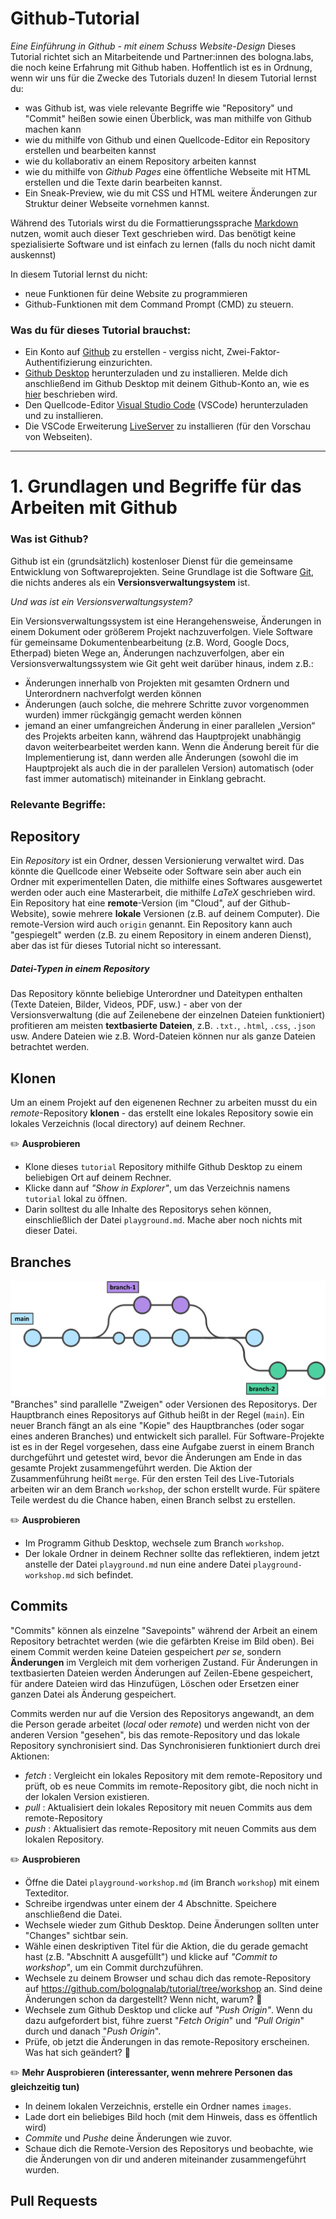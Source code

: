 # Github-Tutorial
*Eine Einführung in Github - mit einem Schuss Website-Design*
Dieses Tutorial richtet sich an Mitarbeitende und Partner:innen des bologna.labs, die noch keine Erfahrung mit Github haben. Hoffentlich ist es in Ordnung, wenn wir uns für die Zwecke des Tutorials duzen!
In diesem Tutorial lernst du:
* was Github ist, was viele relevante Begriffe wie "Repository" und "Commit" heißen sowie einen Überblick, was man mithilfe von Github machen kann
* wie du mithilfe von Github und einen Quellcode-Editor ein Repository erstellen und bearbeiten kannst
* wie du kollaborativ an einem Repository arbeiten kannst
* wie du mithilfe von *Github Pages* eine öffentliche Webseite mit HTML erstellen und die Texte darin bearbeiten kannst.
* Ein Sneak-Preview, wie du mit CSS und HTML weitere Änderungen zur Struktur deiner Webseite vornehmen kannst.

Während des Tutorials wirst du die Formattierungssprache [Markdown](https://docs.github.com/de/get-started/writing-on-github/getting-started-with-writing-and-formatting-on-github/basic-writing-and-formatting-syntax) nutzen, womit auch dieser Text geschrieben wird. Das benötigt keine spezialisierte Software und ist einfach zu lernen (falls du noch nicht damit auskennst)

In diesem Tutorial lernst du nicht:
* neue Funktionen für deine Website zu programmieren
* Github-Funktionen mit dem Command Prompt (CMD) zu steuern.

### Was du für dieses Tutorial brauchst:
* Ein Konto auf [Github](https://github.com/signup) zu erstellen - vergiss nicht, Zwei-Faktor-Authentifizierung einzurichten.
* [Github Desktop](https://github.com/apps/desktop) herunterzuladen und zu installieren. Melde dich anschließend im Github Desktop mit deinem Github-Konto an, wie es [hier](https://docs.github.com/de/desktop/overview/getting-started-with-github-desktop#part-1-installing-and-authenticating) beschrieben wird.
* Den Quellcode-Editor [Visual Studio Code](https://code.visualstudio.com/) (VSCode) herunterzuladen und zu installieren.
* Die VSCode Erweiterung [LiveServer](https://marketplace.visualstudio.com/items?itemName=ritwickdey.LiveServer) zu installieren (für den Vorschau von Webseiten).

<hr>

# 1. Grundlagen und Begriffe für das Arbeiten mit Github

### Was ist Github?
Github ist ein (grundsätzlich) kostenloser Dienst für die gemeinsame Entwicklung von Softwareprojekten. Seine Grundlage ist die Software [Git](https://de.wikipedia.org/wiki/Git), die nichts anderes als ein **Versionsverwaltungsystem** ist.

*Und was ist ein Versionsverwaltungsystem?*

Ein Versionsverwaltungssystem ist eine Herangehensweise, Änderungen in einem Dokument oder größerem Projekt nachzuverfolgen. Viele Software für gemeinsame Dokumentenbearbeitung (z.B. Word, Google Docs, Etherpad) bieten Wege an, Änderungen nachzuverfolgen, aber ein Versionsverwaltungssystem wie Git geht weit darüber hinaus, indem z.B.:
* Änderungen innerhalb von Projekten mit gesamten Ordnern und Unterordnern nachverfolgt werden können
* Änderungen (auch solche, die mehrere Schritte zuvor vorgenommen wurden) immer rückgängig gemacht werden können
* jemand an einer umfangreichen Änderung in einer parallelen „Version“ des Projekts arbeiten kann, während das Hauptprojekt unabhängig davon weiterbearbeitet werden kann. Wenn die Änderung bereit für die Implementierung ist, dann werden alle Änderungen (sowohl die im Hauptprojekt als auch die in der parallelen Version) automatisch (oder fast immer automatisch) miteinander in Einklang gebracht.

### Relevante Begriffe: 
## Repository
Ein _Repository_ ist ein Ordner, dessen Versionierung verwaltet wird. Das könnte die Quellcode einer Webseite oder Software sein aber auch ein Ordner mit experimentellen Daten, die mithilfe eines Softwares ausgewertet werden oder auch eine Masterarbeit, die mithilfe _LaTeX_ geschrieben wird. Ein Repository hat eine **remote**-Version (im "Cloud", auf der Github-Website), sowie mehrere **lokale** Versionen (z.B. auf deinem Computer). Die remote-Version wird auch ``origin`` genannt. Ein Repository kann auch "gespiegelt" werden (z.B. zu einem Repository in einem anderen Dienst), aber das ist für dieses Tutorial nicht so interessant.

##### Datei-Typen in einem Repository
Das Repository könnte beliebige Unterordner und Dateitypen enthalten (Texte Dateien, Bilder, Videos, PDF, usw.) - aber von der Versionsverwaltung (die auf Zeilenebene der einzelnen Dateien funktioniert) profitieren am meisten **textbasierte Dateien**, z.B. ``.txt.``, ``.html``, ``.css``, ``.json`` usw. Andere Dateien wie z.B. Word-Dateien können nur als ganze Dateien betrachtet werden.

## Klonen
Um an einem Projekt auf den eigenenen Rechner zu arbeiten musst du ein _remote_-Repository **klonen** - das erstellt eine lokales Repository sowie ein lokales Verzeichnis (local directory) auf deinem Rechner.

:pencil2: **Ausprobieren**
* Klone dieses ``tutorial`` Repository mithilfe Github Desktop zu einem beliebigen Ort auf deinem Rechner.
* Klicke dann auf _"Show in Explorer"_, um das Verzeichnis namens ``tutorial`` lokal zu öffnen. 
* Darin solltest du alle Inhalte des Repositorys sehen können, einschließlich der Datei ``playground.md``. Mache aber noch nichts mit dieser Datei.

## Branches
![](branches.png)
"Branches" sind parallelle "Zweigen" oder Versionen des Repositorys. Der Hauptbranch eines Repositorys auf Github heißt in der Regel (``main``). Ein neuer Branch fängt an als eine "Kopie" des Hauptbranches (oder sogar eines anderen Branches) und entwickelt sich parallel. Für Software-Projekte ist es in der Regel vorgesehen, dass eine Aufgabe zuerst in einem Branch durchgeführt und getestet wird, bevor die Änderungen am Ende in das gesamte Projekt zusammengeführt werden. Die Aktion der Zusammenführung heißt ``merge``. Für den ersten Teil des Live-Tutorials arbeiten wir an dem Branch ``workshop``, der schon erstellt wurde. Für spätere Teile werdest du die Chance haben, einen Branch selbst zu erstellen. 

:pencil2: **Ausprobieren**
* Im Programm Github Desktop, wechsele zum Branch ``workshop``. 
* Der lokale Ordner in deinem Rechner sollte das reflektieren, indem jetzt anstelle der Datei ``playground.md`` nun eine andere Datei ``playground-workshop.md`` sich befindet.

## Commits
"Commits" können als einzelne "Savepoints" während der Arbeit an einem Repository betrachtet werden (wie die gefärbten Kreise im Bild oben). Bei einem Commit werden keine Dateien gespeichert _per se_, sondern **Änderungen** im Vergleich mit dem vorherigen Zustand. Für Änderungen in textbasierten Dateien werden Änderungen auf Zeilen-Ebene gespeichert, für andere Dateien wird das Hinzufügen, Löschen oder Ersetzen einer ganzen Datei als Änderung gespeichert. 

Commits werden nur auf die Version des Repositorys angewandt, an dem die Person gerade arbeitet (_local_ oder _remote_) und werden nicht von der anderen Version "gesehen", bis das remote-Repository und das lokale Repository synchronisiert sind. Das Synchronisieren funktioniert durch drei Aktionen:
* _fetch_ : Vergleicht ein lokales Repository mit dem remote-Repository und prüft, ob es neue Commits im remote-Repository gibt, die noch nicht in der lokalen Version existieren. 
* _pull_ : Aktualisiert dein lokales Repository mit neuen Commits aus dem remote-Repository
* _push_ : Aktualisiert das remote-Repository mit neuen Commits aus dem lokalen Repository.

:pencil2: **Ausprobieren**
* Öffne die Datei ``playground-workshop.md`` (im Branch ``workshop``) mit einem Texteditor. 
* Schreibe irgendwas unter einem der 4 Abschnitte. Speichere anschließend die Datei. 
* Wechsele wieder zum Github Desktop. Deine Änderungen sollten unter "Changes" sichtbar sein.
* Wähle einen deskriptiven Titel für die Aktion, die du gerade gemacht hast (z.B. "Abschnitt A ausgefüllt") und klicke auf _"Commit to workshop"_, um ein Commit durchzuführen.
* Wechsele zu deinem Browser und schau dich das remote-Repository auf https://github.com/bolognalab/tutorial/tree/workshop an. Sind deine Änderungen schon da dargestellt? Wenn nicht, warum? :thought_balloon:
* Wechsele zum Github Desktop und clicke auf _"Push Origin"_. Wenn du dazu aufgefordert bist, führe zuerst "_Fetch Origin_" und _"Pull Origin_" durch und danach "_Push Origin_".
* Prüfe, ob jetzt die Änderungen in das remote-Repository erscheinen. Was hat sich geändert? :thought_balloon:

:pencil2: **Mehr Ausprobieren (interessanter, wenn mehrere Personen das gleichzeitig tun)**
* In deinem lokalen Verzeichnis, erstelle ein Ordner names ``images``.
* Lade dort ein beliebiges Bild hoch (mit dem Hinweis, dass es öffentlich wird)
* _Commite_ und _Pushe_ deine Änderungen wie zuvor.
* Schaue dich die Remote-Version des Repositorys und beobachte, wie die Änderungen von dir und anderen miteinander zusammengeführt wurden.

## Pull Requests